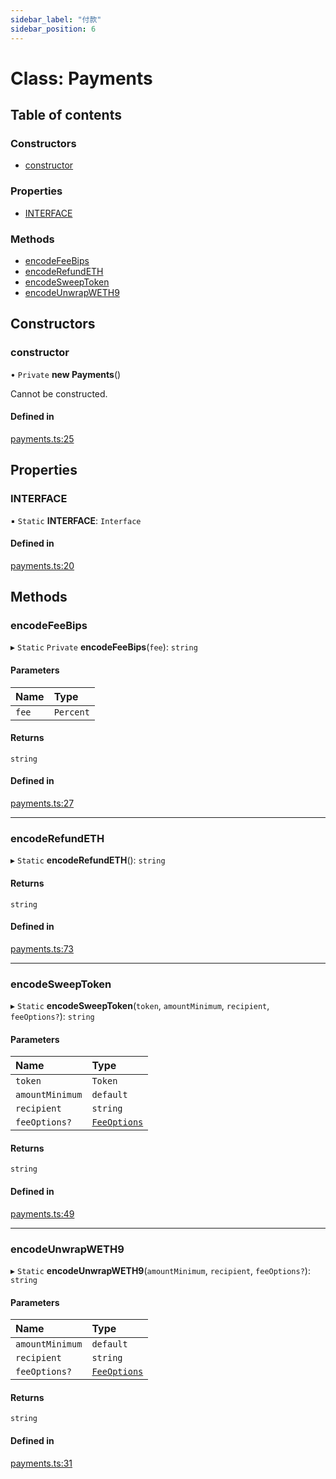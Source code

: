 ```yaml
---
sidebar_label: "付款"
sidebar_position: 6
---
```


# Class: Payments

## Table of contents

### Constructors

- [constructor](Payments#constructor)

### Properties

- [INTERFACE](Payments#interface)

### Methods

- [encodeFeeBips](Payments#encodefeebips)
- [encodeRefundETH](Payments#encoderefundeth)
- [encodeSweepToken](Payments#encodesweeptoken)
- [encodeUnwrapWETH9](Payments#encodeunwrapweth9)

## Constructors

### constructor

• `Private` **new Payments**()

Cannot be constructed.

#### Defined in

[payments.ts:25](https://github.com/SwapX/v3-sdk/blob/08a7c05/src/payments.ts#L25)

## Properties

### INTERFACE

▪ `Static` **INTERFACE**: `Interface`

#### Defined in

[payments.ts:20](https://github.com/SwapX/v3-sdk/blob/08a7c05/src/payments.ts#L20)

## Methods

### encodeFeeBips

▸ `Static` `Private` **encodeFeeBips**(`fee`): `string`

#### Parameters

| Name  | Type      |
| :---- | :-------- |
| `fee` | `Percent` |

#### Returns

`string`

#### Defined in

[payments.ts:27](https://github.com/SwapX/v3-sdk/blob/08a7c05/src/payments.ts#L27)

---

### encodeRefundETH

▸ `Static` **encodeRefundETH**(): `string`

#### Returns

`string`

#### Defined in

[payments.ts:73](https://github.com/SwapX/v3-sdk/blob/08a7c05/src/payments.ts#L73)

---

### encodeSweepToken

▸ `Static` **encodeSweepToken**(`token`, `amountMinimum`, `recipient`, `feeOptions?`): `string`

#### Parameters

| Name            | Type                                     |
| :-------------- | :--------------------------------------- |
| `token`         | `Token`                                  |
| `amountMinimum` | `default`                                |
| `recipient`     | `string`                                 |
| `feeOptions?`   | [`FeeOptions`](../interfaces/FeeOptions) |

#### Returns

`string`

#### Defined in

[payments.ts:49](https://github.com/SwapX/v3-sdk/blob/08a7c05/src/payments.ts#L49)

---

### encodeUnwrapWETH9

▸ `Static` **encodeUnwrapWETH9**(`amountMinimum`, `recipient`, `feeOptions?`): `string`

#### Parameters

| Name            | Type                                     |
| :-------------- | :--------------------------------------- |
| `amountMinimum` | `default`                                |
| `recipient`     | `string`                                 |
| `feeOptions?`   | [`FeeOptions`](../interfaces/FeeOptions) |

#### Returns

`string`

#### Defined in

[payments.ts:31](https://github.com/SwapX/v3-sdk/blob/08a7c05/src/payments.ts#L31)
